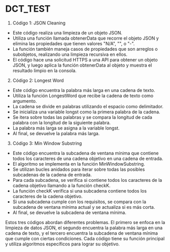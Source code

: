 # DCT_TEST
1. Código 1: JSON Cleaning
   
- Este código realiza una limpieza de un objeto JSON.
- Utiliza una función llamada obtenerData que recorre el objeto JSON y elimina las propiedades que tienen valores "N/A", "", o "-".
- La función también maneja casos de propiedades que son arreglos o subobjetos, realizando una limpieza recursiva en ellos.
- El código hace una solicitud HTTPS a una API para obtener un objeto JSON, y luego aplica la función obtenerData al objeto y muestra el resultado limpio en la consola.

2. Código 2: Longest Word

- Este código encuentra la palabra más larga en una cadena de texto.
- Utiliza la función LongestWord que recibe la cadena de texto como argumento.
- La cadena se divide en palabras utilizando el espacio como delimitador.
- Se inicializa una variable longst como la primera palabra de la cadena.
- Se itera sobre todas las palabras y se compara la longitud de cada palabra con la longitud de la siguiente palabra.
- La palabra más larga se asigna a la variable longst.
- Al final, se devuelve la palabra más larga.

3. Código 3: Min Window Substring

- Este código encuentra la subcadena de ventana mínima que contiene todos los caracteres de una cadena objetivo en una cadena de entrada.
- El algoritmo se implementa en la función MinWindowSubstring.
- Se utilizan bucles anidados para iterar sobre todas las posibles subcadenas de la cadena de entrada.
- Para cada subcadena, se verifica si contiene todos los caracteres de la cadena objetivo llamando a la función checkK.
- La función checkK verifica si una subcadena contiene todos los caracteres de la cadena objetivo.
- Si una subcadena cumple con los requisitos, se compara con la subcadena de ventana mínima actual y se actualiza si es más corta.
- Al final, se devuelve la subcadena de ventana mínima.

Estos tres códigos abordan diferentes problemas. El primero se enfoca en la limpieza de datos JSON, el segundo encuentra la palabra más larga en una cadena de texto, y el tercero encuentra la subcadena de ventana mínima que cumple con ciertas condiciones. Cada código tiene su función principal y utiliza algoritmos específicos para lograr su objetivo.
